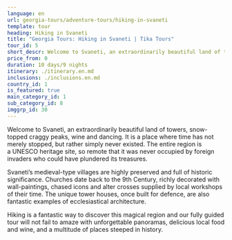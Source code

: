 ```yaml
---
language: en
url: georgia-tours/adventure-tours/hiking-in-svaneti
template: tour
heading: Hiking in Svaneti
title: "Georgia Tours: Hiking in Svaneti | Tika Tours"
tour_id: 5
short_descr: Welcome to Svaneti, an extraordinarily beautiful land of towers, snow-topped craggy peaks, wine and dancing.
price_from: 0
duration: 10 days/9 nights
itinerary: ./itinerary.en.md
inclusions: ./inclusions.en.md
country_id: 1
is_featured: true
main_category_id: 1
sub_category_id: 8
imggrp_id: 30
---
```

Welcome to Svaneti, an extraordinarily beautiful land of towers, snow\-topped craggy
peaks, wine and dancing. It is a place where time has not merely stopped, but rather
simply never existed. The entire region is a UNESCO heritage site, so remote that
it was never occupied by foreign invaders who could have plundered its treasures.

Svaneti’s medieval\-type villages are highly preserved and full of historic significance.
Churches date back to the 9th Century, richly decorated with wall\-paintings, chased
icons and alter crosses supplied by local workshops of their time. The unique tower
houses, once built for defence, are also fantastic examples of ecclesiastical architecture.

Hiking is a fantastic way to discover this magical region and our fully guided tour
will not fail to amaze with unforgettable panoramas, delicious local food and wine,
and a multitude of places steeped in history.